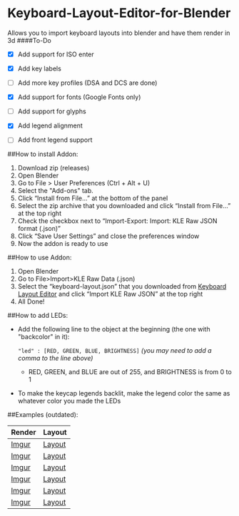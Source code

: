 # Keyboard-Layout-Editor-for-Blender
Allows you to import keyboard layouts into blender and have them render in 3d
####To-Do
- [x] Add support for ISO enter
- [x] Add key labels
- [ ] Add more key profiles (DSA and DCS are done)
- [x] Add support for fonts (Google Fonts only)
- [ ] Add support for glyphs
- [x] Add legend alignment
- [ ] Add front legend support


##How to install Addon:
1. Download zip (releases)
2. Open Blender
3. Go to File > User Preferences (Ctrl + Alt + U)
4. Select the "Add-ons" tab.
5. Click “Install from File...” at the bottom of the panel
6. Select the zip archive that you downloaded and click “Install from File…” at the top right
7. Check the checkbox next to “Import-Export: Import: KLE Raw JSON format (.json)”
8. Click “Save User Settings” and close the preferences window
9. Now the addon is ready to use

##How to use Addon:
1. Open Blender
2. Go to File>Import>KLE Raw Data (.json)
3. Select the “keyboard-layout.json” that you downloaded from [Keyboard Layout Editor](http://keyboard-layout-editor.com) and click “Import KLE Raw JSON” at the top right
4. All Done!

##How to add LEDs:
+ Add the following line to the object at the beginning (the one with "backcolor" in it):

    `"led" : [RED, GREEN, BLUE, BRIGHTNESS]` *(you may need to add a comma to the line above)*
    + RED, GREEN, and BLUE are out of 255, and BRIGHTNESS is from 0 to 1

+ To make the keycap legends backlit, make the legend color the same as whatever color you made the LEDs




##Examples (outdated):

|Render|Layout|
|---------|---------|
|[Imgur](http://i.imgur.com/oouyHOU.png)|[Layout](http://www.keyboard-layout-editor.com/#/gists/92d9daa6db42bb8f39dadec3ef0e299b)|
|[Imgur](http://i.imgur.com/y5Uzhqd.png)|[Layout](http://www.keyboard-layout-editor.com/#/gists/49b89881ec3ff9e048d0ad05d83e1b46)|
|[Imgur](http://i.imgur.com/sUVdJex.png)|[Layout](http://www.keyboard-layout-editor.com/#/gists/6861d5d0070a788ad4f9d57f0c0fb9af)|
|[Imgur](http://i.imgur.com/GiPgGKe.png)|[Layout](http://www.keyboard-layout-editor.com/#/gists/10fab2ecc41b32e92e7331c54f943d73)|
|[Imgur](http://i.imgur.com/8lL7dAR.png)|[Layout](http://www.keyboard-layout-editor.com/#/gists/38f7920dbbbc144d1a87692f18edc8d8)|
|[Imgur](http://i.imgur.com/7KKlx9L.png)|[Layout](http://www.keyboard-layout-editor.com/#/gists/53767e112a7bb65e3b7df17c4301030f)|
